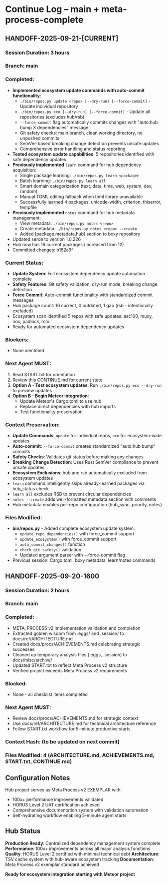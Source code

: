 # Continue Log – main + meta-process-complete

## HANDOFF-2025-09-21-[CURRENT]
### Session Duration: 3 hours
### Branch: main
### Completed:
- **Implemented ecosystem update commands with auto-commit functionality**:
  - `./bin/repos.py update <repo> [--dry-run] [--force-commit]` - Update individual repository
  - `./bin/repos.py eco [--dry-run] [--force-commit]` - Update all repositories (excludes hub/rsb)
  - `--force-commit` flag automatically commits changes with "auto:hub bump X dependencies" message
  - Git safety checks: main branch, clean working directory, no unpushed commits
  - SemVer-based breaking change detection prevents unsafe updates
  - Comprehensive error handling and status reporting
- **Tested ecosystem update capabilities**: 5 repositories identified with safe dependency updates
- **Previously implemented** `learn` command for hub dependency acquisition:
  - Single package learning: `./bin/repos.py learn <package>`
  - Batch learning: `./bin/repos.py learn all`
  - Smart domain categorization (text, data, time, web, system, dev, random)
  - Manual TOML editing fallback when toml library unavailable
  - Successfully learned 4 packages: unicode-width, criterion, thiserror, tempfile
- **Previously implemented** `notes` command for hub metadata management:
  - View metadata: `./bin/repos.py notes <repo>`
  - Create metadata: `./bin/repos.py notes <repo> --create`
  - Added [package.metadata.hub] section to boxy repository
- Updated serde to version 1.0.226
- Hub now has 16 current packages (increased from 12)
- Committed changes: b162a9f

### Current Status:
- **Update System**: Full ecosystem dependency update automation complete
- **Safety Features**: Git safety validation, dry-run mode, breaking change detection
- **Force Commit**: Auto-commit functionality with standardized commit messages
- Hub package count: 16 current, 0 outdated, 1 gap (rsb - intentionally excluded)
- Ecosystem scan identified 5 repos with safe updates: asc100, muxy, nox, padlock, rolo
- Ready for automated ecosystem dependency updates

### Blockers:
- None identified

### Next Agent MUST:
1. Read START.txt for orientation
2. Review this CONTINUE.md for current state
3. **Option A - Test ecosystem updates**: Run `./bin/repos.py eco --dry-run` to preview updates
4. **Option B - Begin Meteor integration**:
   - Update Meteor's Cargo.toml to use hub
   - Replace direct dependencies with hub imports
   - Test functionality preservation

### Context Preservation:
- **Update Commands**: `update` for individual repos, `eco` for ecosystem-wide updates
- **Auto-commit**: `--force-commit` creates standardized "auto:hub bump" commits
- **Safety Checks**: Validates git status before making any changes
- **Breaking Change Detection**: Uses Rust SemVer compliance to prevent unsafe updates
- **Ecosystem Exclusions**: hub and rsb automatically excluded from ecosystem updates
- `learn` command intelligently skips already-learned packages via hub_status check
- `learn all` excludes RSB to prevent circular dependencies
- `notes --create` adds well-formatted metadata section with comments
- Hub metadata enables per-repo configuration (hub_sync, priority, notes)

### Files Modified:
- **bin/repos.py** - Added complete ecosystem update system:
  - `update_repo_dependencies()` with force_commit support
  - `update_ecosystem()` with force_commit support
  - `auto_commit_changes()` function
  - `check_git_safety()` validation
  - Updated argument parser with --force-commit flag
- Previous session: Cargo.toml, boxy metadata, learn/notes commands

## HANDOFF-2025-09-20-1600
### Session Duration: 2 hours
### Branch: main
### Completed:
- META_PROCESS v2 implementation validation and completion
- Extracted golden wisdom from .eggs/ and .session/ to docs/ref/ARCHITECTURE.md
- Created docs/procs/ACHIEVEMENTS.md celebrating strategic successes
- Cleaned up temporary analysis files (.eggs, .session) to docs/misc/archive/
- Updated START.txt to reflect Meta Process v2 structure
- Verified project exceeds Meta Process v2 requirements

### Blocked:
- None - all checklist items completed

### Next Agent MUST:
- Review docs/procs/ACHIEVEMENTS.md for strategic context
- Use docs/ref/ARCHITECTURE.md for technical architecture reference
- Follow START.txt workflow for 5-minute productive starts

### Context Hash: (to be updated on next commit)
### Files Modified: 4 (ARCHITECTURE.md, ACHIEVEMENTS.md, START.txt, CONTINUE.md)

## Configuration Notes
Hub project serves as Meta Process v2 EXEMPLAR with:
- 100x+ performance improvements validated
- HORUS Level 2 UAT certification achieved
- Comprehensive documentation system with validation automation
- Self-hydrating workflow enabling 5-minute agent starts

## Hub Status
**Production Ready**: Centralized dependency management system complete
**Performance**: 100x+ improvements across all major analysis functions
**Quality**: HORUS Level 2 certified with minimal technical debt
**Architecture**: TSV cache system with hub-aware ecosystem tracking
**Documentation**: Meta Process v2 exemplar standard achieved

**Ready for ecosystem integration starting with Meteor project**